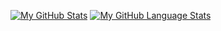 [![My GitHub Stats](https://github-readme-stats.vercel.app/api/?username=tngo0508&theme=default&show_icons=true&count_private=true&hide_border=true)]()
[![My GitHub Language Stats](https://github-readme-stats.vercel.app/api/top-langs/?username=tngo0508&langs_count=5&theme=default&hide_border=true)]()


